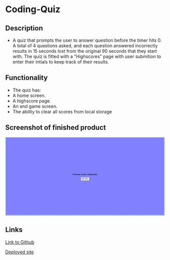 # Coding-Quiz
## Description
* A quiz that prompts the user to answer question before the timer hits 0. A total of 4 questions asked, and each question answered incorrectly results in 15 seconds lost from the original 90 seconds that they start with. The quiz is fitted with a "Highscores" page with user submition to enter their intials to keep track of their results.

## Functionality
* The quiz has:
 * A home screen.
 * A highscore page.
 * An end game screen.
 * The ability to clear all scores from local storage

## Screenshot of finished product

![Screenshot of Site](./assets/Screenshot-of-coding-quiz.png)

## Links

[Link to Github](https://github.com/jacobduden/Coding-Quiz)

[Deployed site](https://jacobduden.github.io/Coding-Quiz/)